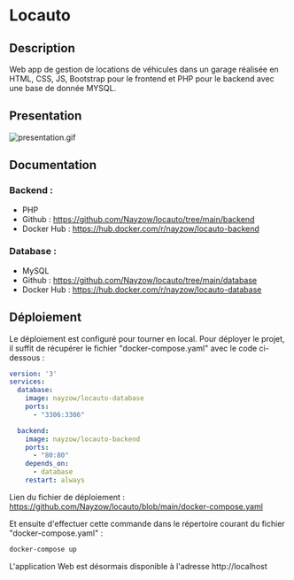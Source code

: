 # Locauto

## Description

Web app de gestion de locations de véhicules dans un garage réalisée en HTML, CSS, JS, Bootstrap pour le frontend
et PHP pour le backend avec une base de donnée MYSQL.

## Presentation

![presentation.gif](resources%2Fpresentation.gif)

## Documentation

### Backend :
- PHP
- Github : https://github.com/Nayzow/locauto/tree/main/backend
- Docker Hub : https://hub.docker.com/r/nayzow/locauto-backend

### Database :
- MySQL
- Github : https://github.com/Nayzow/locauto/tree/main/database
- Docker Hub : https://hub.docker.com/r/nayzow/locauto-database

## Déploiement

Le déploiement est configuré pour tourner en local. Pour déployer le projet, il suffit de récupérer le fichier "docker-compose.yaml" avec le code ci-dessous :

```yaml
version: '3'
services:
  database:
    image: nayzow/locauto-database
    ports:
      - "3306:3306"

  backend:
    image: nayzow/locauto-backend
    ports:
      - "80:80"
    depends_on:
      - database
    restart: always
```
Lien du fichier de déploiement : https://github.com/Nayzow/locauto/blob/main/docker-compose.yaml

Et ensuite d'effectuer cette commande dans le répertoire courant du fichier "docker-compose.yaml" :

```bash
docker-compose up
```

L'application Web est désormais disponible à l'adresse http://localhost